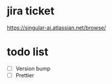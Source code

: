 # jira ticket

https://singular-ai.atlassian.net/browse/<TICKET-ID>

# todo list

- [ ] Version bump
- [ ] Prettier
